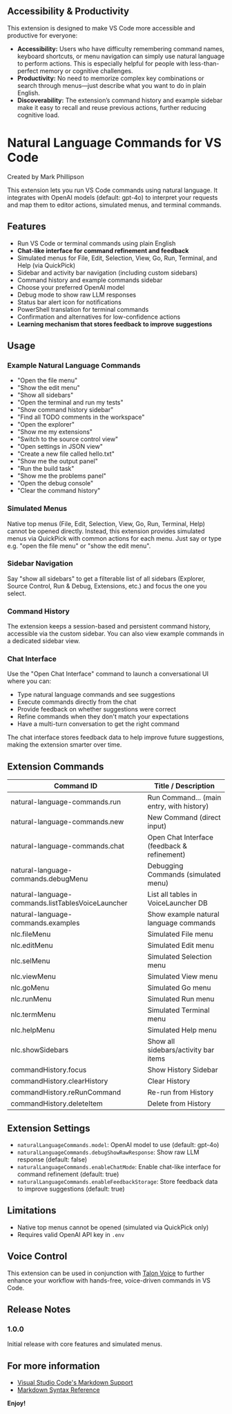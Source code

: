 ## Accessibility & Productivity

This extension is designed to make VS Code more accessible and productive for everyone:

- **Accessibility:** Users who have difficulty remembering command names, keyboard shortcuts, or menu navigation can simply use natural language to perform actions. This is especially helpful for people with less-than-perfect memory or cognitive challenges.
- **Productivity:** No need to memorize complex key combinations or search through menus—just describe what you want to do in plain English.
- **Discoverability:** The extension’s command history and example sidebar make it easy to recall and reuse previous actions, further reducing cognitive load.


# Natural Language Commands for VS Code

Created by Mark Phillipson

This extension lets you run VS Code commands using natural language. It integrates with OpenAI models (default: gpt-4o) to interpret your requests and map them to editor actions, simulated menus, and terminal commands.

## Features
- Run VS Code or terminal commands using plain English
- **Chat-like interface for command refinement and feedback**
- Simulated menus for File, Edit, Selection, View, Go, Run, Terminal, and Help (via QuickPick)
- Sidebar and activity bar navigation (including custom sidebars)
- Command history and example commands sidebar
- Choose your preferred OpenAI model
- Debug mode to show raw LLM responses
- Status bar alert icon for notifications
- PowerShell translation for terminal commands
- Confirmation and alternatives for low-confidence actions
- **Learning mechanism that stores feedback to improve suggestions**

## Usage

### Example Natural Language Commands
- "Open the file menu"
- "Show the edit menu"
- "Show all sidebars"
- "Open the terminal and run my tests"
- "Show command history sidebar"
- "Find all TODO comments in the workspace"
- "Open the explorer"
- "Show me my extensions"
- "Switch to the source control view"
- "Open settings in JSON view"
- "Create a new file called hello.txt"
- "Show me the output panel"
- "Run the build task"
- "Show me the problems panel"
- "Open the debug console"
- "Clear the command history"

### Simulated Menus
Native top menus (File, Edit, Selection, View, Go, Run, Terminal, Help) cannot be opened directly. Instead, this extension provides simulated menus via QuickPick with common actions for each menu. Just say or type e.g. "open the file menu" or "show the edit menu".

### Sidebar Navigation
Say "show all sidebars" to get a filterable list of all sidebars (Explorer, Source Control, Run & Debug, Extensions, etc.) and focus the one you select.

### Command History
The extension keeps a session-based and persistent command history, accessible via the custom sidebar. You can also view example commands in a dedicated sidebar view.

### Chat Interface
Use the "Open Chat Interface" command to launch a conversational UI where you can:
- Type natural language commands and see suggestions
- Execute commands directly from the chat
- Provide feedback on whether suggestions were correct
- Refine commands when they don't match your expectations
- Have a multi-turn conversation to get the right command

The chat interface stores feedback data to help improve future suggestions, making the extension smarter over time.

## Extension Commands

| Command ID                                      | Title / Description                       |
|-------------------------------------------------|-------------------------------------------|
| natural-language-commands.run                   | Run Command... (main entry, with history) |
| natural-language-commands.new                   | New Command (direct input)                |
| natural-language-commands.chat                  | Open Chat Interface (feedback & refinement)|
| natural-language-commands.debugMenu             | Debugging Commands (simulated menu)       |
| natural-language-commands.listTablesVoiceLauncher| List all tables in VoiceLauncher DB       |
| natural-language-commands.examples              | Show example natural language commands    |
| nlc.fileMenu                                    | Simulated File menu                       |
| nlc.editMenu                                    | Simulated Edit menu                       |
| nlc.selMenu                                     | Simulated Selection menu                  |
| nlc.viewMenu                                    | Simulated View menu                       |
| nlc.goMenu                                      | Simulated Go menu                         |
| nlc.runMenu                                     | Simulated Run menu                        |
| nlc.termMenu                                    | Simulated Terminal menu                   |
| nlc.helpMenu                                    | Simulated Help menu                       |
| nlc.showSidebars                                | Show all sidebars/activity bar items      |
| commandHistory.focus                            | Show History Sidebar                      |
| commandHistory.clearHistory                     | Clear History                             |
| commandHistory.reRunCommand                     | Re-run from History                       |
| commandHistory.deleteItem                       | Delete from History                       |

## Extension Settings
- `naturalLanguageCommands.model`: OpenAI model to use (default: gpt-4o)
- `naturalLanguageCommands.debugShowRawResponse`: Show raw LLM response (default: false)
- `naturalLanguageCommands.enableChatMode`: Enable chat-like interface for command refinement (default: true)
- `naturalLanguageCommands.enableFeedbackStorage`: Store feedback data to improve suggestions (default: true)

## Limitations
- Native top menus cannot be opened (simulated via QuickPick only)
- Requires valid OpenAI API key in `.env`

## Voice Control
This extension can be used in conjunction with [Talon Voice](https://talonvoice.com/) to further enhance your workflow with hands-free, voice-driven commands in VS Code.

## Release Notes
### 1.0.0
Initial release with core features and simulated menus.

## For more information

- [Visual Studio Code's Markdown Support](http://code.visualstudio.com/docs/languages/markdown)
- [Markdown Syntax Reference](https://help.github.com/articles/markdown-basics/)

**Enjoy!**
